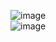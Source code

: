 
![image](https://github.com/dream2018seek/androidtest/blob/master/pictures/actionmode11.png)  
![image](https://github.com/dream2018seek/androidtest/blob/master/pictures/actionmode12.png)  
